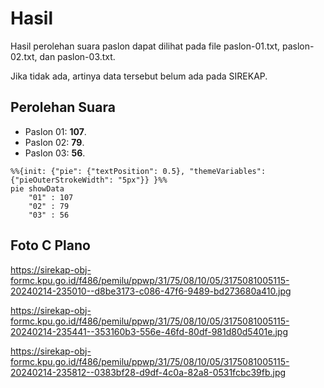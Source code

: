 # Hasil

Hasil perolehan suara paslon dapat dilihat pada file paslon-01.txt, paslon-02.txt, dan paslon-03.txt.

Jika tidak ada, artinya data tersebut belum ada pada SIREKAP.

## Perolehan Suara

 * Paslon 01: **107**.
 * Paslon 02: **79**.
 * Paslon 03: **56**.

```mermaid
%%{init: {"pie": {"textPosition": 0.5}, "themeVariables": {"pieOuterStrokeWidth": "5px"}} }%%
pie showData
    "01" : 107
    "02" : 79
    "03" : 56
```
## Foto C Plano

https://sirekap-obj-formc.kpu.go.id/f486/pemilu/ppwp/31/75/08/10/05/3175081005115-20240214-235010--d8be3173-c086-47f6-9489-bd273680a410.jpg

https://sirekap-obj-formc.kpu.go.id/f486/pemilu/ppwp/31/75/08/10/05/3175081005115-20240214-235441--353160b3-556e-46fd-80df-981d80d5401e.jpg

https://sirekap-obj-formc.kpu.go.id/f486/pemilu/ppwp/31/75/08/10/05/3175081005115-20240214-235812--0383bf28-d9df-4c0a-82a8-0531fcbc39fb.jpg
